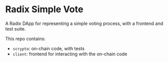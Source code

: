 # Radix Simple Vote 

A Radix DApp for representing a simple voting process, with a frontend and test suite.

This repo contains:

- `scrypto`: on-chain code, with tests
- `client`: frontend for interacting with the on-chain code
